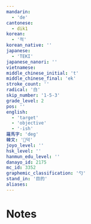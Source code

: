 ```yaml
---
mandarin:
  - 'de'
cantonese:
  - dik1
korean:
  - '적'
korean_native: ''
japanese:
  - 'TEKI'
japanese_nanori: ''
vietnamese:
middle_chinese_initial: 't'
middle_chinese_final: 'ek'
stroke_count: ''
radical: '白'
skip_number: '1-5-3'
grade_level: 2
pos: ''
english:
  - 'target'
  - 'objective'
  - '-ish'
羅馬字: 'deg'
韓文: '덕'
joyo_level: ''
hsk_level: ''
hanmun_edu_level: ''
danayo_id: 2175
mc_id: 3352
graphemic_classification: '勺'
stand_in: '目的'
aliases:
---
```


# Notes
